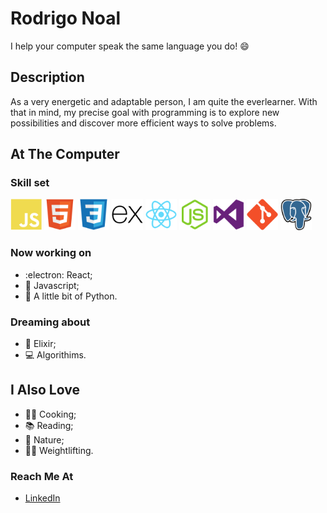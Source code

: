 # Rodrigo Noal 

I help your computer speak the same language you do! :smile:

## Description

As a very energetic and adaptable person, I am quite the everlearner. With that in mind, my precise goal with programming is to explore new possibilities and discover more efficient ways to solve problems.

## At The Computer

### Skill set

<img alt="Javascript" src="https://github.com/rodrigonoal/rodrigonoal/blob/main/icons/javascript-plain.svg" width="50" height="50">        <img alt="HTML" src="https://github.com/rodrigonoal/rodrigonoal/blob/main/icons/html5-original.svg" width="50" height="50">        <img alt="CSS" src="https://github.com/rodrigonoal/rodrigonoal/blob/main/icons/css3-original.svg" width="50" height="50">        <img alt="Express" src="https://github.com/rodrigonoal/rodrigonoal/blob/main/icons/express-original.svg" width="50" height="50">        <img alt="React" src="https://github.com/rodrigonoal/rodrigonoal/blob/main/icons/react-original.svg" width="50" height="50">        <img alt="Node.js" src="https://github.com/rodrigonoal/rodrigonoal/blob/main/icons/nodejs-original.svg" width="50" height="50">        <img alt="VS Code" src="https://github.com/rodrigonoal/rodrigonoal/blob/main/icons/visualstudio-plain.svg" width="50" height="50">        <img alt="Git" src="https://github.com/rodrigonoal/rodrigonoal/blob/main/icons/git-original.svg" width="50" height="50">        <img alt="PostreSQL" src="https://github.com/rodrigonoal/rodrigonoal/blob/main/icons/postgresql-icon.svg" width="50" height="50">


### Now working on

* :electron: React;
* :vulcan_salute: Javascript;
* :snake: A little bit of Python.

### Dreaming about

* :wine_glass: Elixir;
* :computer: Algorithims.

## I Also Love

* :man_cook: Cooking;
* :books: Reading;
* :parrot: Nature;
* :weight_lifting_man: Weightlifting.

### Reach Me At

* [LinkedIn](https://www.linkedin.com/in/rodrigo-noal/)
